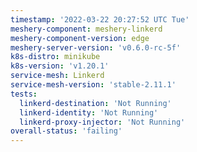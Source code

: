 ```yaml
---
timestamp: '2022-03-22 20:27:52 UTC Tue'
meshery-component: meshery-linkerd
meshery-component-version: edge
meshery-server-version: 'v0.6.0-rc-5f'
k8s-distro: minikube
k8s-version: 'v1.20.1'
service-mesh: Linkerd
service-mesh-version: 'stable-2.11.1'
tests:
  linkerd-destination: 'Not Running'
  linkerd-identity: 'Not Running'
  linkerd-proxy-injector: 'Not Running'
overall-status: 'failing'
---
```

